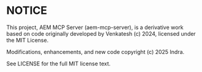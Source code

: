 # NOTICE

This project, AEM MCP Server (aem-mcp-server), is a derivative work based on code originally developed by Venkatesh (c) 2024, licensed under the MIT License.

Modifications, enhancements, and new code copyright (c) 2025 Indra.

See LICENSE for the full MIT license text. 